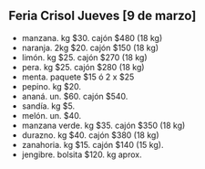 
## Feria Crisol Jueves [9 de marzo]

- manzana. kg $30. cajón $480 (18 kg)
- naranja. 2kg $20. cajón $150 (18 kg)
- limón. kg $25. cajón $270 (18 kg)
- pera. kg $25. cajón $280 (18 kg)
- menta. paquete $15 ó 2 x $25
- pepino. kg $20. 
- ananá. un. $60. cajón $540.
- sandía. kg $5. 
- melón. un. $40.
- manzana verde. kg $35. cajón $350 (18 kg)
- durazno. kg $40. cajón $380 (18 kg)
- zanahoria. kg $15. cajón $140 (15 kg). 
- jengibre. bolsita $120. kg aprox.
